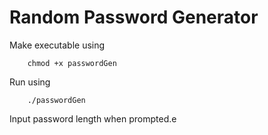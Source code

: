 # Random Password Generator


Make executable using


		chmod +x passwordGen


Run using

		./passwordGen



Input password length when prompted.e
